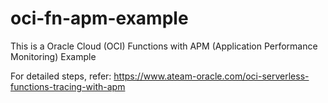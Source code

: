 # oci-fn-apm-example
This is a Oracle Cloud (OCI) Functions with APM (Application Performance Monitoring) Example

For detailed steps, refer: https://www.ateam-oracle.com/oci-serverless-functions-tracing-with-apm
